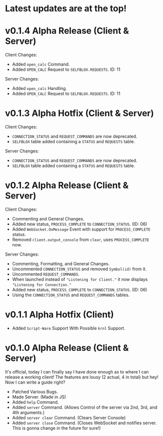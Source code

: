 # Latest updates are at the top!

# v0.1.4 Alpha Release (Client & Server)

Client Changes:
* Added `open_calc` Command.
* Added `OPEN_CALC` Request to `SELFBLOX.REQUESTS`. ID: 11

Server Changes:
* Added `open_calc` Handling.
* Added `OPEN_CALC` Request to `SELFBLOX.REQUESTS`. ID: 11

# v0.1.3 Alpha Hotfix (Client & Server)

Client Changes:
* `CONNECTION_STATUS` and `REQUEST_COMMANDS` are now deprecated.
* `SELFBLOX` table added containing a `STATUS` and `REQUESTS` table.

Server Changes:
* `CONNECTION_STATUS` and `REQUEST_COMMANDS` are now deprecated.
* `SELFBLOX` table added containing a `STATUS` and `REQUESTS` table.

# v0.1.2 Alpha Release (Client & Server)

Client Changes:
* Commenting and General Changes.
* Added new status, `PROCESS_COMPLETE` to `CONNECTION_STATUS`. (ID: 06)
* Added `WebSocket.OnMessage` Event with support for `PROCESS_COMPLETE` status.
* Removed `client.output_console` from `clear`, uses `PROCESS_COMPLETE` now.

Server Changes:
* Commenting, Formatting, and General Changes.
* Uncommented `CONNECTION_STATUS` and removed `Symbol(id)` from it.
* Uncommented `REQUEST_COMMANDS`. 
* When launched instead of `"Listening for Client."` it now displays `"Listening for Connection."`
* Added new status, `PROCESS_COMPLETE` to `CONNECTION_STATUS`. (ID: 06)
* Using the `CONNECTION_STATUS` and `REQUEST_COMMANDS` tables.

# v0.1.1 Alpha Hotfix (Client)

* Added `Script-Ware` Support With Possible `krnl` Support.

# v0.1.0 Alpha Release (Client & Server)

It's official, today I can finally say I have done enough as to where I can release a working client! The features are lousy (2 actual, 4 in total) but hey! Now I can write a guide right?

* Patched Various Bugs.
* Made Server. (Made in JS)
* Added `help` Command. 
* Added `server` Command. (Allows Control of the server via 2nd, 3rd, and 4th arguments.)
* Added `server clear` Command. (Clears Server Console)
* Added `server close` Command. (Closes WebSocket and notifies server. This is gonna change in the future for sure!)
